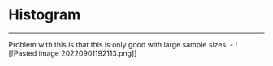 # Histogram
---
Problem with this is that this is only good with large sample sizes.
	- ![[Pasted image 20220901192113.png]]